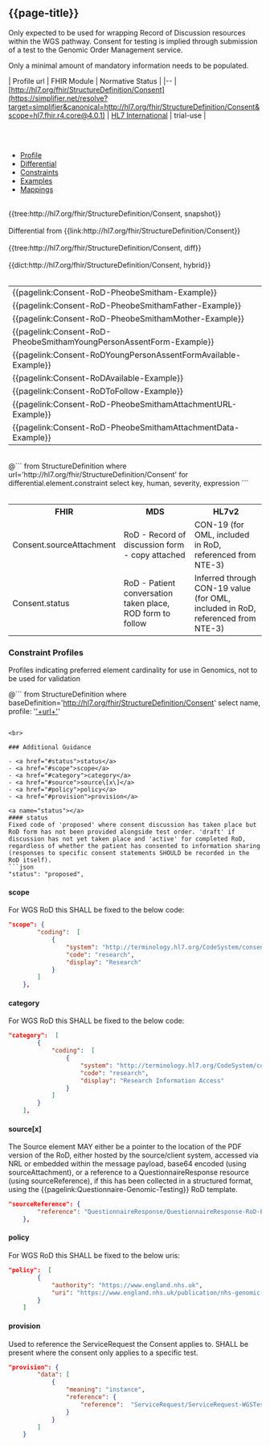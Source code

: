 ## {{page-title}}

Only expected to be used for wrapping Record of Discussion resources within the WGS pathway. Consent for testing is implied through submission of a test to the Genomic Order Management service.

Only a minimal amount of mandatory information needs to be populated. 

| Profile url | FHIR Module | Normative Status |
|--
| [http://hl7.org/fhir/StructureDefinition/Consent](https://simplifier.net/resolve?target=simplifier&canonical=http://hl7.org/fhir/StructureDefinition/Consent&scope=hl7.fhir.r4.core@4.0.1) | [HL7 International]() | trial-use |

<br>

<br>

<div class="nhsd-!t-margin-bottom-6">
    <ul class="nav nav-tabs" role="tablist">
        <li role="presentation" class="active">
            <a href="#Profile" role="tab" data-toggle="tab">Profile</a>
        </li>
        <li role="presentation">
            <a href="#Differential" role="tab" data-toggle="tab">Differential</a>
        </li>
        <li role="presentation">
            <a href="#Constraints" role="tab" data-toggle="tab">Constraints</a>
        </li>
        <li role="presentation">
            <a href="#Examples" role="tab" data-toggle="tab">Examples</a>
        </li>
        <li role="presentation">
            <a href="#Mappings" role="tab" data-toggle="tab">Mappings</a>
        </li>
    </ul>
    <div class="tab-content snippet">
        <div id="Profile" role="tabpanel" class="tab-pane active">
            <br />
            {{tree:http://hl7.org/fhir/StructureDefinition/Consent, snapshot}}
        </div>
        <div id="Differential" role="tabpanel" class="tab-pane">
         <br />
         Differential from {{link:http://hl7.org/fhir/StructureDefinition/Consent}} <br>
            <br />
            {{tree:http://hl7.org/fhir/StructureDefinition/Consent, diff}}
        </div>
        <div id="Dictionary" role="tabpanel" class="tab-pane">
            <br />
            {{dict:http://hl7.org/fhir/StructureDefinition/Consent, hybrid}}
        </div>
        <div id="Examples" role="tabpanel" class="tab-pane">
            <br />
            <table>
                <tr>
                    <td>
                    {{pagelink:Consent-RoD-PheobeSmitham-Example}}
                    </td>
                </tr>
                <tr>
                    <td>
                    {{pagelink:Consent-RoD-PheobeSmithamFather-Example}}
                    </td>
                </tr>
                <tr>
                    <td>
                    {{pagelink:Consent-RoD-PheobeSmithamMother-Example}}
                    </td>
                </tr>
                <tr>
                    <td>
                    {{pagelink:Consent-RoD-PheobeSmithamYoungPersonAssentForm-Example}}
                    </td>
                </tr>
                <tr>
                    <td>
                    {{pagelink:Consent-RoDYoungPersonAssentFormAvailable-Example}}
                    </td>
                </tr>
                <tr>
                    <td>
                    {{pagelink:Consent-RoDAvailable-Example}}
                    </td>
                </tr>
                <tr>
                    <td>
                    {{pagelink:Consent-RoDToFollow-Example}}
                    </td>
                </tr>
                <tr>
                    <td>
                    {{pagelink:Consent-RoD-PheobeSmithamAttachmentURL-Example}}
                    </td>
                </tr>
                <tr>
                    <td>
                    {{pagelink:Consent-RoD-PheobeSmithamAttachmentData-Example}}
                    </td>
                </tr>
            </table>
        </div>
        <div id="Constraints" role="tabpanel" class="tab-pane">
            <br />
            @```
            from StructureDefinition
            where url='http://hl7.org/fhir/StructureDefinition/Consent'
            for differential.element.constraint
            select key, human, severity, expression
            ```
        </div>
        <div id="Mappings" role="tabpanel" class="tab-pane">
            <br />
                <table class="assets">
                    <tr><th>FHIR</th><th>MDS</th><th>HL7v2</th></tr>
                    <tr><td>Consent.sourceAttachment</td><td>RoD - Record of discussion form - copy attached</td><td>CON-19 (for OML, included in RoD, referenced from NTE-3)</td></tr>
                    <tr><td>Consent.status</td><td>RoD - Patient conversation taken place, ROD form to follow</td><td>Inferred through CON-19 value (for OML, included in RoD, referenced from NTE-3)</td></tr>
                </table>
        </div>
    </div>
</div>


### Constraint Profiles
Profiles indicating preferred element cardinality for use in Genomics, not to be used for validation

@```
from StructureDefinition
where baseDefinition='http://hl7.org/fhir/StructureDefinition/Consent' 
select name, profile: '<a href="https://simplifier.net/resolve?target=simplifier&scope=NHS-Digital-FHIR-Genomics-Implementation-Guide@current&canonical='+ url + '">'+url+'</a>'
```

<br>

### Additional Guidance

- <a href="#status">status</a>
- <a href="#scope">scope</a>
- <a href="#category">category</a>
- <a href="#source">source\[x\]</a>
- <a href="#policy">policy</a>
- <a href="#provision">provision</a>

<a name="status"></a>
#### status
Fixed code of 'proposed' where consent discussion has taken place but RoD form has not been provided alongside test order. 'draft' if discussion has not yet taken place and 'active' for completed RoD, regardless of whether the patient has consented to information sharing (responses to specific consent statements SHOULD be recorded in the RoD itself).
```json
"status": "proposed",
```

<a name="scope"></a>
#### scope
For WGS RoD this SHALL be fixed to the below code:
```json
"scope": {
        "coding":  [
            {
                "system": "http://terminology.hl7.org/CodeSystem/consentscope",
                "code": "research",
                "display": "Research"
            }
        ]
    },
```

<a name="category"></a>
#### category
For WGS RoD this SHALL be fixed to the below code:
```json
"category":  [
        {
            "coding":  [
                {
                    "system": "http://terminology.hl7.org/CodeSystem/consentcategorycodes",
                    "code": "research",
                    "display": "Research Information Access"
                }
            ]
        }
    ],
```

<a name="source"></a>
#### source\[x\]
The Source element MAY either be a pointer to the location of the PDF version of the RoD, either hosted by the source/client system, accessed via NRL or embedded within the message payload, base64 encoded (using sourceAttachment), or a reference to a QuestionnaireResponse resource (using sourceReference), if this has been collected in a structured format, using the {{pagelink:Questionnaire-Genomic-Testing}} RoD template.
```json
"sourceReference": {
        "reference": "QuestionnaireResponse/QuestionnaireResponse-RoD-Example"
    },
```

<a name="policy"></a>
#### policy
For WGS RoD this SHALL be fixed to the below uris:
```json
"policy":  [
        {
            "authority": "https://www.england.nhs.uk",
            "uri": "https://www.england.nhs.uk/publication/nhs-genomic-medicine-service-record-of-discussion-form"
        }
    ]
```

<a name="provision"></a>
#### provision
Used to reference the ServiceRequest the Consent applies to. SHALL be present where the consent only applies to a specific test.
```json
"provision": {
        "data": [
            {
                "meaning": "instance",
                "reference": { 
                    "reference":  "ServiceRequest/ServiceRequest-WGSTestOrderForm-Example"
                }
            }
        ]
    }
```